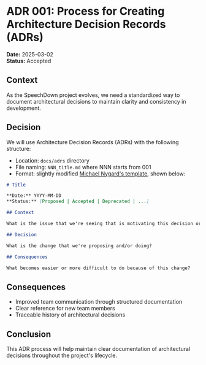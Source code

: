 # ADR 001: Process for Creating Architecture Decision Records (ADRs)

**Date:** 2025-03-02  
**Status:** Accepted

## Context

As the SpeechDown project evolves, we need a standardized way to document architectural decisions to maintain clarity and consistency in development.

## Decision

We will use Architecture Decision Records (ADRs) with the following structure:
- Location: `docs/adrs` directory
- File naming: `NNN_title.md` where NNN starts from 001
- Format: slightly modified [Michael Nygard's template](https://github.com/joelparkerhenderson/architecture-decision-record/blob/main/locales/en/templates/decision-record-template-by-michael-nygard/index.md), shown below:

```markdown
# Title

**Date:** YYYY-MM-DD
**Status:** [Proposed | Accepted | Deprecated | ...]

## Context

What is the issue that we're seeing that is motivating this decision or change?

## Decision

What is the change that we're proposing and/or doing?

## Consequences

What becomes easier or more difficult to do because of this change?
```

## Consequences

- Improved team communication through structured documentation
- Clear reference for new team members
- Traceable history of architectural decisions

## Conclusion

This ADR process will help maintain clear documentation of architectural decisions throughout the project's lifecycle.